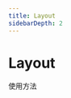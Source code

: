 ```yaml
---
title: Layout
sidebarDepth: 2
---
```

# Layout
使用方法

<ClientOnly>
<layout-demos></layout-demos>
</ClientOnly>